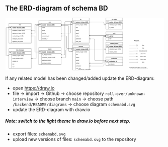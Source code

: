 ## The ERD-diagram of schema BD

<img src="diagrams/schemadb.svg" alt="DIAGRAM" width="1000"/>

If any related model has been changed/added update the ERD-diagram:
- open https://draw.io
- file → import → Github → choose repository ```roll-over/unknown-interview``` → choose branch ```main``` → choose path ```/backend/README/diagrams``` → choose diagram ```schemabd.svg```
- update the ERD-diagram with draw.io
##### Note: switch to the light theme in draw.io before next step.
- export files: ```schemabd.svg```
- upload new versions of files: ```schemabd.svg``` to the repository